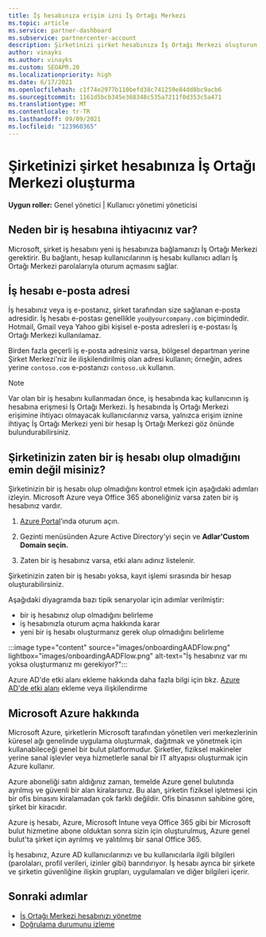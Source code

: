 ```yaml
---
title: İş hesabınıza erişim izni İş Ortağı Merkezi
ms.topic: article
ms.service: partner-dashboard
ms.subservice: partnercenter-account
description: Şirketinizi şirket hesabınıza İş Ortağı Merkezi oluşturun. Bu, şirketinizin çalışanlarının İş Ortağı Merkezi.
author: vinayks
ms.author: vinayks
ms.custom: SEOAPR.20
ms.localizationpriority: high
ms.date: 6/17/2021
ms.openlocfilehash: c1f74e2977b110befd38c741259e84dd8bc9acb6
ms.sourcegitcommit: 1161d5bcb345e368348c535a7211f0d353c5a471
ms.translationtype: MT
ms.contentlocale: tr-TR
ms.lasthandoff: 09/09/2021
ms.locfileid: "123960365"
---
```

# <a name="create-a-work-account-that-links-your-company-to-your-partner-center-account"></a>Şirketinizi şirket hesabınıza İş Ortağı Merkezi oluşturma

**Uygun roller:** Genel yönetici | Kullanıcı yönetimi yöneticisi

## <a name="why-you-need-a-work-account"></a>Neden bir iş hesabına ihtiyacınız var?

Microsoft, şirket iş hesabını yeni iş hesabınıza bağlamanızı İş Ortağı Merkezi gerektirir. Bu bağlantı, hesap kullanıcılarının iş hesabı kullanıcı adları İş Ortağı Merkezi parolalarıyla oturum açmasını sağlar.

## <a name="the-work-account-email-address"></a>İş hesabı e-posta adresi

İş hesabınız veya iş e-postanız, şirket tarafından size sağlanan e-posta adresidir. İş hesabı e-postası genellikle `you@yourcompany.com` biçimindedir. Hotmail, Gmail veya Yahoo gibi kişisel e-posta adresleri iş e-postası İş Ortağı Merkezi kullanılamaz.

Birden fazla geçerli iş e-posta adresiniz varsa, bölgesel departman yerine Şirket Merkezi'niz ile ilişkilendirilmiş olan adresi kullanın; örneğin, adres yerine `contoso.com` e-postanızı `contoso.uk` kullanın.

> [!NOTE]  
> Var olan bir iş hesabını kullanmadan önce, iş hesabında kaç kullanıcının iş hesabına erişmesi İş Ortağı Merkezi. İş hesabında İş Ortağı Merkezi erişimine ihtiyacı olmayacak kullanıcılarınız varsa, yalnızca erişim iznine ihtiyaç İş Ortağı Merkezi yeni bir hesap İş Ortağı Merkezi göz önünde bulundurabilirsiniz.

## <a name="not-sure-if-your-company-already-has-a-work-account"></a>Şirketinizin zaten bir iş hesabı olup olmadığını emin değil misiniz?

Şirketinizin bir iş hesabı olup olmadığını kontrol etmek için aşağıdaki adımları izleyin. Microsoft Azure veya Office 365 aboneliğiniz varsa zaten bir iş hesabınız vardır.

1. [Azure Portal](https://portal.azure.com)’ında oturum açın.

2. Gezinti menüsünden Azure Active Directory'yi seçin ve **Adlar'Custom Domain seçin.**

3. Zaten bir iş hesabınız varsa, etki alanı adınız listelenir.

Şirketinizin zaten bir iş hesabı yoksa, kayıt işlemi sırasında bir hesap oluşturabilirsiniz.

Aşağıdaki diyagramda bazı tipik senaryolar için adımlar verilmiştir:

- bir iş hesabınız olup olmadığını belirleme
- iş hesabınızla oturum açma hakkında karar
- yeni bir iş hesabı oluşturmanız gerek olup olmadığını belirleme

:::image type="content" source="images/onboardingAADFlow.png" lightbox="images/onboardingAADFlow.png" alt-text="İş hesabınız var mı yoksa oluşturmanız mı gerekiyor?":::

Azure AD'de etki alanı ekleme hakkında daha fazla bilgi için bkz. [Azure AD'de etki alanı](/azure/active-directory/active-directory-add-domain) ekleme veya ilişkilendirme

## <a name="about-microsoft-azure"></a>Microsoft Azure hakkında

Microsoft Azure, şirketlerin Microsoft tarafından yönetilen veri merkezlerinin küresel ağı genelinde uygulama oluşturmak, dağıtmak ve yönetmek için kullanabileceği genel bir bulut platformudur. Şirketler, fiziksel makineler yerine sanal işlevler veya hizmetlerle sanal bir IT altyapısı oluşturmak için Azure kullanır.

Azure aboneliği satın aldığınız zaman, temelde Azure genel bulutında ayrılmış ve güvenli bir alan kiralarsınız. Bu alan, şirketin fiziksel işletmesi için bir ofis binasını kiralamadan çok farklı değildir. Ofis binasının sahibine göre, şirket bir kiracıdır.

Azure iş hesabı, Azure, Microsoft Intune veya Office 365 gibi bir Microsoft bulut hizmetine abone olduktan sonra sizin için oluşturulmuş, Azure genel bulut'ta şirket için ayrılmış ve yalıtılmış bir sanal Office 365.

İş hesabınız, Azure AD kullanıcılarınızı ve bu kullanıcılarla ilgili bilgileri (parolaları, profil verileri, izinler gibi) barındırıyor. İş hesabı ayrıca bir şirkete ve şirketin güvenliğine ilişkin grupları, uygulamaları ve diğer bilgileri içerir.

## <a name="next-steps"></a>Sonraki adımlar

- [İş Ortağı Merkezi hesabınızı yönetme](partner-center-account-setup.md)
- [Doğrulama durumunu izleme](verification-responses.md)
